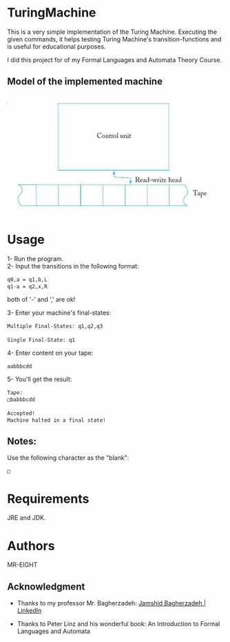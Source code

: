 # TuringMachine

This is a very simple implementation of the Turing Machine. Executing the given commands, it helps testing Turing Machine's transition-functions and is useful for educational purposes.  

I did this project for of my Formal Languages and Automata Theory Course.


## Model of the implemented machine
![Turing Machine](model.png)


# Usage
1- Run the program.    
2- Input the transitions in the following format:  

```
q0,a = q1,b,L
q1-a = q2,x,R
```
both of '-' and ',' are ok!  

3- Enter your machine's final-states:  
```
Multiple Final-States: q1,q2,q3

Single Final-State: q1
```

4- Enter content on your tape:
```
aabbbcdd
```  
5- You'll get the result:
```
Tape:
□babbbcdd

Accepted!
Machine halted in a final state!
```  

## Notes:
Use the following character as the "blank":
```  
□
```

# Requirements
JRE and JDK.
  



# Authors
MR-EIGHT

## Acknowledgment
- Thanks to my professor Mr. Bagherzadeh: [Jamshid Bagherzadeh | LinkedIn](https://www.linkedin.com/in/jamshid-bagherzadeh-88644a51/)

- Thanks to Peter Linz and his wonderful book: An Introduction to Formal Languages and Automata  

